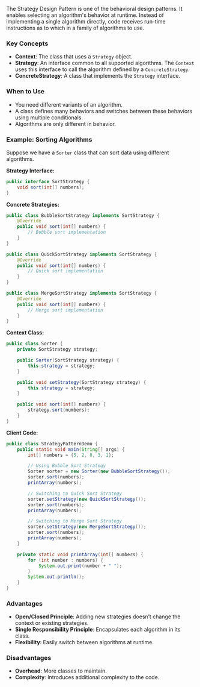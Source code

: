 The Strategy Design Pattern is one of the behavioral design patterns. It enables selecting an algorithm's behavior at runtime. Instead of implementing a single algorithm directly, code receives run-time instructions as to which in a family of algorithms to use.

### Key Concepts

- **Context**: The class that uses a `Strategy` object.
- **Strategy**: An interface common to all supported algorithms. The `Context` uses this interface to call the algorithm defined by a `ConcreteStrategy`.
- **ConcreteStrategy**: A class that implements the `Strategy` interface.

### When to Use

- You need different variants of an algorithm.
- A class defines many behaviors and switches between these behaviors using multiple conditionals.
- Algorithms are only different in behavior.

### Example: Sorting Algorithms

Suppose we have a `Sorter` class that can sort data using different algorithms.

**Strategy Interface:**
```java
public interface SortStrategy {
    void sort(int[] numbers);
}
```

**Concrete Strategies:**
```java
public class BubbleSortStrategy implements SortStrategy {
    @Override
    public void sort(int[] numbers) {
        // Bubble sort implementation
    }
}

public class QuickSortStrategy implements SortStrategy {
    @Override
    public void sort(int[] numbers) {
        // Quick sort implementation
    }
}

public class MergeSortStrategy implements SortStrategy {
    @Override
    public void sort(int[] numbers) {
        // Merge sort implementation
    }
}
```

**Context Class:**
```java
public class Sorter {
    private SortStrategy strategy;

    public Sorter(SortStrategy strategy) {
        this.strategy = strategy;
    }

    public void setStrategy(SortStrategy strategy) {
        this.strategy = strategy;
    }

    public void sort(int[] numbers) {
        strategy.sort(numbers);
    }
}
```

**Client Code:**
```java
public class StrategyPatternDemo {
    public static void main(String[] args) {
        int[] numbers = {5, 2, 8, 3, 1};

        // Using Bubble Sort Strategy
        Sorter sorter = new Sorter(new BubbleSortStrategy());
        sorter.sort(numbers);
        printArray(numbers);

        // Switching to Quick Sort Strategy
        sorter.setStrategy(new QuickSortStrategy());
        sorter.sort(numbers);
        printArray(numbers);

        // Switching to Merge Sort Strategy
        sorter.setStrategy(new MergeSortStrategy());
        sorter.sort(numbers);
        printArray(numbers);
    }

    private static void printArray(int[] numbers) {
        for (int number : numbers) {
            System.out.print(number + " ");
        }
        System.out.println();
    }
}
```

### Advantages

- **Open/Closed Principle**: Adding new strategies doesn’t change the context or existing strategies.
- **Single Responsibility Principle**: Encapsulates each algorithm in its class.
- **Flexibility**: Easily switch between algorithms at runtime.

### Disadvantages

- **Overhead**: More classes to maintain.
- **Complexity**: Introduces additional complexity to the code.